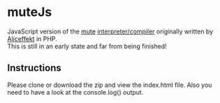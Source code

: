 muteJs
======

JavaScript version of the [mute](http://wiki.xxiivv.com/mute) [interpreter/compiler](https://github.com/aliceffekt/mute/) originally written by [Aliceffekt](https://github.com/aliceffekt) in PHP.  
This is still in an early state and far from being finished!

## Instructions
Please clone or download the zip and view the index.html file. Also you need to have a look at the console.log() output.


